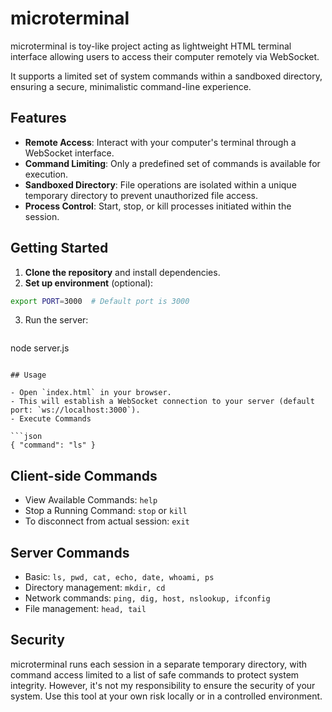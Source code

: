 # microterminal

microterminal is toy-like project acting as lightweight HTML terminal interface allowing users to access their computer remotely via WebSocket. 

It supports a limited set of system commands within a sandboxed directory, ensuring a secure, minimalistic command-line experience.

## Features

- **Remote Access**: Interact with your computer's terminal through a WebSocket interface.
- **Command Limiting**: Only a predefined set of commands is available for execution.
- **Sandboxed Directory**: File operations are isolated within a unique temporary directory to prevent unauthorized file access.
- **Process Control**: Start, stop, or kill processes initiated within the session.

## Getting Started

1. **Clone the repository** and install dependencies.
2. **Set up environment** (optional):

```bash
export PORT=3000  # Default port is 3000
```

3.	Run the server:
    ```bash
node server.js
```

## Usage

- Open `index.html` in your browser.
- This will establish a WebSocket connection to your server (default port: `ws://localhost:3000`).
- Execute Commands

```json
{ "command": "ls" }
```

## Client-side Commands

- View Available Commands: `help`
- Stop a Running Command: `stop` or `kill`
- To disconnect from actual session: `exit`

## Server Commands

- Basic: `ls, pwd, cat, echo, date, whoami, ps`
- Directory management: `mkdir, cd`
- Network commands: `ping, dig, host, nslookup, ifconfig`
- File management: `head, tail`

## Security

microterminal runs each session in a separate temporary directory, with command access limited to a list of safe commands to protect system integrity. However, it's not my responsibility to ensure the security of your system. Use this tool at your own risk locally or in a controlled environment.
